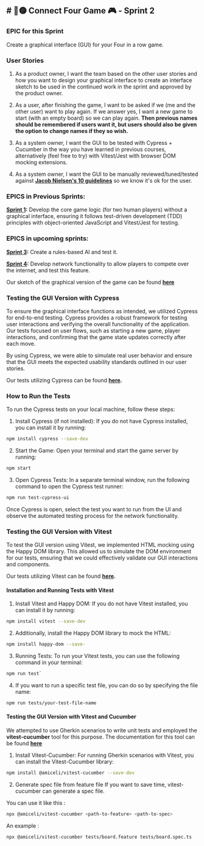 ## # 🔴🟡 Connect Four Game 🎮 - Sprint 2
### EPIC for this Sprint
Create a graphical interface (GUI) for your Four in a row game.

### User Stories
1. As a product owner, I want the team based on the other user stories and how you want to design your graphical interface to create an interface sketch to be used in the continued work in the sprint and approved by the product owner.

2. As a user, after finishing the game, I want to be asked if we (me and the other user) want to play again. If we answer yes, I want a new game to start (with an empty board) so we can play again. **Then previous names should be remembered if users want it, but users should also be given the option to change names if they so wish.**

3. As a system owner, I want the GUI to be tested with Cypress + Cucumber in the way you have learned in previous courses, alternatively (feel free to try) with Vitest/Jest with browser DOM mocking extensions.

4. As a system owner, I want the GUI to be manually reviewed/tuned/tested against **[Jacob Nielsen's 10 guidelines](https://www.nngroup.com/articles/ten-usability-heuristics/)** so we know it's ok for the user.

### EPICS in Previous Sprints:

**[Sprint 1](https://github.com/YevShch/Fyra-i-rad-/tree/dev-SPRINT1):** Develop the core game logic (for two human players) without a graphical interface, ensuring it follows test-driven development (TDD) principles with object-oriented JavaScript and Vitest/Jest for testing.


### EPICS in upcoming sprints:

**[Sprint 3](https://github.com/YevShch/Fyra-i-rad-/tree/dev-AI-Sprint3):** Create a rules-based AI and test it.

**[Sprint 4](https://github.com/YevShch/Fyra-i-rad-/tree/dev-Network-Sprint4):** Develop network functionality to allow players to compete over the internet, and test this feature.


Our sketch of the graphical version of the game can be found **[here](https://www.figma.com/design/3Gf6Ttu2ecaPr4N3fagJ73/Figma-basics?node-id=1669-162202&node-type=canvas)** 

### Testing the GUI Version with Cypress 
To ensure the graphical interface functions as intended, we utilized Cypress for end-to-end testing. Cypress provides a robust framework for testing user interactions and verifying the overall functionality of the application. Our tests focused on user flows, such as starting a new game, player interactions, and confirming that the game state updates correctly after each move.

By using Cypress, we were able to simulate real user behavior and ensure that the GUI meets the expected usability standards outlined in our user stories.

Our tests utilizing Cypress can be found **[here](https://github.com/YevShch/Fyra-i-rad-/tree/dev-GUI-Sprint-2/specs).**

### How to Run the Tests
To run the Cypress tests on your local machine, follow these steps:

1. Install Cypress (if not installed): If you do not have Cypress installed, you can install it by running:

```bash
npm install cypress --save-dev
```
2. Start the Game: Open your terminal and start the game server by running:

```bash
npm start
```
3. Open Cypress Tests: In a separate terminal window, run the following command to open the Cypress test runner:

```bash
npm run test-cypress-ui
```

Once Cypress is open, select the test you want to run from the UI and observe the automated testing process for the network functionality.



### Testing the GUI Version with Vitest
To test the GUI version using Vitest, we implemented HTML mocking using the Happy DOM library. This allowed us to simulate the DOM environment for our tests, ensuring that we could effectively validate our GUI interactions and components.

Our tests utilizing Vitest can be found **[here](https://github.com/YevShch/Fyra-i-rad-/tree/dev-GUI-Sprint-2/tests).**

#### Installation and Running Tests with Vitest
1. Install Vitest and Happy DOM: If you do not have Vitest installed, you can install it by running:

```bash
npm install vitest --save-dev
```

2. Additionally, install the Happy DOM library to mock the HTML:

```bash
npm install happy-dom --save-
```
3. Running Tests: To run your Vitest tests, you can use the following command in your terminal:

```bash
npm run test`
```
4. If you want to run a specific test file, you can do so by specifying the file name:

```bash
npm run tests/your-test-file-name
```

#### Testing the GUI Version with Vitest and Cucumber

We attempted to use Gherkin scenarios to write unit tests and employed the **vitest-cucumber** tool for this purpose. The documentation for this tool can be found **[here](https://vitest-cucumber.miceli.click/)**

1. Install Vitest-Cucumber: For running Gherkin scenarios with Vitest, you can install the Vitest-Cucumber library:

```bash
npm install @amiceli/vitest-cucumber --save-dev
```
2. Generate spec file from feature file
If you want to save time, vitest-cucumber can generate a spec file.

You can use it like this :
```bash
npx @amiceli/vitest-cucumber <path-to-feature> <path-to-spec>
```

An example :
```bash
npx @amiceli/vitest-cucumber tests/board.feature tests/board.spec.ts
```

